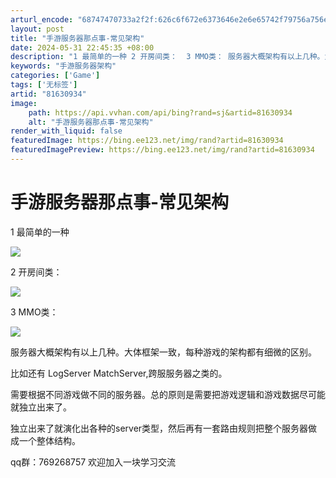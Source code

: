 ```yaml
---
arturl_encode: "68747470733a2f2f:626c6f672e6373646e2e6e65742f79756a756e5f68756f7875:2f61727469636c652f64657461696c732f3831363330393334"
layout: post
title: "手游服务器那点事-常见架构"
date: 2024-05-31 22:45:35 +08:00
description: "1 最简单的一种 2 开房间类：  3 MMO类： 服务器大概架构有以上几种。大体框架一致，每种游戏"
keywords: "手游服务器架构"
categories: ['Game']
tags: ['无标签']
artid: "81630934"
image:
    path: https://api.vvhan.com/api/bing?rand=sj&artid=81630934
    alt: "手游服务器那点事-常见架构"
render_with_liquid: false
featuredImage: https://bing.ee123.net/img/rand?artid=81630934
featuredImagePreview: https://bing.ee123.net/img/rand?artid=81630934
---
```


# 手游服务器那点事-常见架构

1 最简单的一种

![](https://i-blog.csdnimg.cn/blog_migrate/69981bcbd848b4b91433aa6d16685752.png)

2 开房间类：

![](https://i-blog.csdnimg.cn/blog_migrate/0f9adc6e99467943e75fd92d7c1ab3ca.png)

3 MMO类：

![](https://i-blog.csdnimg.cn/blog_migrate/facac4b2d64f6c4dfbc1abb1eac15e9e.png)

服务器大概架构有以上几种。大体框架一致，每种游戏的架构都有细微的区别。

比如还有 LogServer MatchServer,跨服服务器之类的。

需要根据不同游戏做不同的服务器。总的原则是需要把游戏逻辑和游戏数据尽可能就独立出来了。

独立出来了就演化出各种的server类型，然后再有一套路由规则把整个服务器做成一个整体结构。

qq群：769268757 欢迎加入一块学习交流